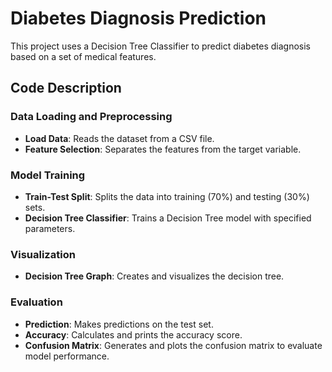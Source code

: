 # Diabetes Diagnosis Prediction

This project uses a Decision Tree Classifier to predict diabetes diagnosis based on a set of medical features.

## Code Description

### Data Loading and Preprocessing

- **Load Data**: Reads the dataset from a CSV file.
- **Feature Selection**: Separates the features from the target variable.

### Model Training

- **Train-Test Split**: Splits the data into training (70%) and testing (30%) sets.
- **Decision Tree Classifier**: Trains a Decision Tree model with specified parameters.

### Visualization

- **Decision Tree Graph**: Creates and visualizes the decision tree.

### Evaluation

- **Prediction**: Makes predictions on the test set.
- **Accuracy**: Calculates and prints the accuracy score.
- **Confusion Matrix**: Generates and plots the confusion matrix to evaluate model performance.
